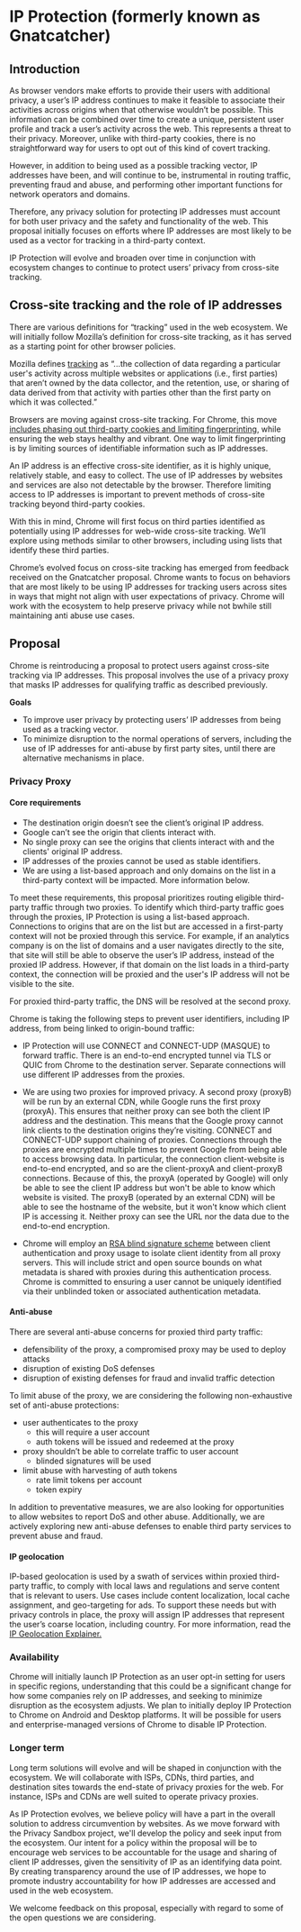 # IP Protection (formerly known as Gnatcatcher)

## Introduction

As browser vendors make efforts to provide their users with additional privacy, a user’s IP address continues to make it feasible to associate their activities across origins when that otherwise wouldn’t be possible. This information can be combined over time to create a unique, persistent user profile and track a user’s activity across the web. This represents a threat to their privacy. Moreover, unlike with third-party cookies, there is no straightforward way for users to opt out of this kind of covert tracking.

However, in addition to being used as a possible tracking vector, IP addresses have been, and will continue to be, instrumental in routing traffic, preventing fraud and abuse, and performing other important functions for network operators and domains.

Therefore, any privacy solution for protecting IP addresses must account for both user privacy and the safety and functionality of the web. This proposal initially focuses on efforts where IP addresses are most likely to be used as a vector for tracking in a third-party context. 

IP Protection will evolve and broaden over time in conjunction with ecosystem changes to continue to protect users’ privacy from cross-site tracking.


## Cross-site tracking and the role of IP addresses
There are various definitions for “tracking” used in the web ecosystem. We will initially follow Mozilla’s definition for cross-site tracking, as it has served as a starting point for other browser policies.

Mozilla defines [tracking](https://wiki.mozilla.org/Security/Anti_tracking_policy#Tracking_Definition) as “...the collection of data regarding a particular user's activity across multiple websites or applications (i.e., first parties) that aren’t owned by the data collector, and the retention, use, or sharing of data derived from that activity with parties other than the first party on which it was collected.”

Browsers are moving against cross-site tracking. For Chrome, this move [includes phasing out third-party cookies and limiting fingerprinting](https://privacysandbox.com/open-web/), while ensuring the web stays healthy and vibrant. One way to limit fingerprinting is by limiting sources of identifiable information such as IP addresses.

An IP address is an effective cross-site identifier, as it is highly unique, relatively stable, and easy to collect. The use of IP addresses by websites and services are also not detectable by the browser. Therefore limiting access to IP addresses is important to prevent methods of cross-site tracking beyond third-party cookies.

With this in mind, Chrome will first focus on third parties identified as potentially using IP addresses for web-wide cross-site tracking. We’ll explore using methods similar to other browsers, including using lists that identify these third parties.

Chrome’s evolved focus on cross-site tracking has emerged from feedback received on the Gnatcatcher proposal. Chrome wants to focus on behaviors that are most likely to be using IP addresses for tracking users across sites in ways that might not align with user expectations of privacy. Chrome will work with the ecosystem to help preserve privacy while not bwhile still maintaining anti abuse use cases.



## Proposal
Chrome is reintroducing a proposal to protect users against cross-site tracking via IP addresses. This proposal involves the use of a privacy proxy that masks IP addresses for qualifying traffic as described previously.

**Goals**

- To improve user privacy by protecting users’ IP addresses from being used as a tracking vector. 
- To minimize disruption to the normal operations of servers, including the use of IP addresses for anti-abuse by first party sites, until there are alternative mechanisms in place.

### Privacy Proxy

#### Core requirements

- The destination origin doesn’t see the client’s original IP address.
- Google can’t see the origin that clients interact with.
- No single proxy can see the origins that clients interact with and the clients' original IP address.
- IP addresses of the proxies cannot be used as stable identifiers.
- We are using a list-based approach and only domains on the list in a third-party context will be impacted. More information below.

To meet these requirements, this proposal prioritizes routing eligible third-party traffic through two proxies. To identify which third-party traffic goes through the proxies, IP Protection is using a list-based approach. Connections to origins that are on the list but are accessed in a first-party context will not be proxied through this service.  For example, if an analytics company is on the list of domains and a user navigates directly to the site, that site will still be able to observe the user’s IP address, instead of the proxied IP address. However, if that domain on the list loads in a third-party context, the connection will be proxied and the user's IP address will not be visible to the site.

For proxied third-party traffic, the DNS will be resolved at the second proxy.

Chrome is taking the following steps to prevent user identifiers, including IP address, from being linked to origin-bound traffic:

- IP Protection will use CONNECT and CONNECT-UDP (MASQUE) to forward traffic. There is an end-to-end encrypted tunnel via TLS or QUIC from Chrome to the destination server. Separate connections will use different IP addresses from the proxies.

- We are using two proxies for improved privacy. A second proxy (proxyB) will be run by an external CDN, while Google runs the first proxy (proxyA). This ensures that neither proxy can see both the client IP address and the destination. This means that the Google proxy cannot link clients to the destination origins they’re visiting. CONNECT and CONNECT-UDP support chaining of proxies. Connections through the proxies are encrypted multiple times to prevent Google from being able to access browsing data. In particular, the connection client-website is end-to-end encrypted, and so are the client-proxyA and client-proxyB connections. Because of this, the proxyA (operated by Google) will only be able to see the client IP address but won't be able to know which website is visited. The proxyB (operated by an external CDN) will be able to see the hostname of the website, but it won't know which client IP is accessing it. Neither proxy can see the URL nor the data due to the end-to-end encryption. 

- Chrome will employ an [RSA blind signature scheme](https://datatracker.ietf.org/doc/draft-hendrickson-privacypass-public-metadata/) between client authentication and proxy usage to isolate client identity from all proxy servers. This will include strict and open source bounds on what metadata is shared with proxies during this authentication process. Chrome is committed to ensuring a user cannot be uniquely identified via their unblinded token or associated authentication metadata.

#### Anti-abuse

There are several anti-abuse concerns for proxied third party traffic:

- defensibility of the proxy, a compromised proxy may be used to deploy attacks 
- disruption of existing DoS defenses
- disruption of existing defenses for fraud and invalid traffic detection

To limit abuse of the proxy, we are considering the following non-exhaustive set of anti-abuse protections:

- user authenticates to the proxy
  - this will require a user account
  - auth tokens will be issued and redeemed at the proxy
- proxy shouldn’t be able to correlate traffic to user account
  - blinded signatures will be used
- limit abuse with harvesting of auth tokens
  - rate limit tokens per account
  - token expiry

In addition to preventative measures, we are also looking for opportunities to allow websites to report DoS and other abuse. Additionally, we are actively exploring new anti-abuse defenses to enable third party services to prevent abuse and fraud.

#### IP geolocation

IP-based geolocation is used by a swath of services within proxied third-party traffic, to comply with local laws and regulations and serve content that is relevant to users. Use cases include content localization, local cache assignment, and geo-targeting for ads. To support these needs but with privacy controls in place, the proxy will assign IP addresses that represent the user’s coarse location, including country. For more information, read the [IP Geolocation Explainer.](https://github.com/GoogleChrome/ip-protection/blob/master/Explainer-IP-Geolocation.md)

### Availability 
Chrome will initially launch IP Protection as an user opt-in setting for users in specific regions, understanding that this could be a significant change for how some companies rely on IP addresses, and seeking to minimize disruption as the ecosystem adjusts. We plan to initially deploy IP Protection to Chrome on Android and Desktop platforms. It will be possible for users and enterprise-managed versions of Chrome to disable IP Protection.

### Longer term
Long term solutions will evolve and will be shaped in conjunction with the ecosystem.
We will collaborate with ISPs, CDNs, third parties, and destination sites towards the end-state of privacy proxies for the web. For instance, ISPs and CDNs are well suited to operate privacy proxies.

As IP Protection evolves, we believe policy will have a part in the overall solution to address circumvention by websites. As we move forward with the Privacy Sandbox project, we'll develop the policy and seek input from the ecosystem. Our intent for a policy within the proposal will be to encourage web services to be accountable for the usage and sharing of client IP addresses, given the sensitivity of IP as an identifying data point. By creating transparency around the use of IP addresses, we hope to promote industry accountability for how IP addresses are accessed and used in the web ecosystem.

We welcome feedback on this proposal, especially with regard to some of the open questions we are considering.

